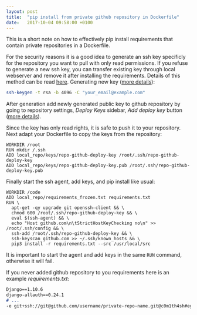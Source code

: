 ```yaml
---
layout: post
title:  "pip install from private github repository in Dockerfile"
date:   2017-10-04 09:58:00 +0100
---
```



This is a short note on how to effectively pip install requirements that
contain private repositories in a Dockerfile.

For the security reasons it is a good idea to generate an ssh key specificly
for the repository you want to pull with only read permissions. 
If you refuse to generate a new ssh key, you can transfer existing key through
local webserver and remove it after installing the requirements. Details of
this method can be read
[here](https://farazdagi.com/2016/using-ssh-private-keys-securely-when-building-docker-images/).
Generating new key
([more details](https://help.github.com/articles/generating-a-new-ssh-key-and-adding-it-to-the-ssh-agent/#generating-a-new-ssh-key)):

``` bash
ssh-keygen -t rsa -b 4096 -C "your_email@example.com"
```

After generation add newly generated public key to github repository by going
to repository settings, *Deploy Keys* sidebar, *Add deploy key* button
([more details](https://developer.github.com/v3/guides/managing-deploy-keys/#deploy-keys)).

Since the key has only read rights, it is safe to push it to your repository.
Next adapt your Dockerfile to copy the keys from the repository:
``` docker
WORKDIR /root
RUN mkdir /.ssh
ADD local_repo/keys/repo-github-deploy-key /root/.ssh/repo-github-deploy-key
ADD local_repo/keys/repo-github-deploy-key.pub /root/.ssh/repo-github-deploy-key.pub
```

Finally start the ssh agent, add keys, and pip install like usual:
``` docker
WORKDIR /code
ADD local_repo/requirements_frozen.txt requirements.txt
RUN \
  apt-get -qy upgrade git openssh-client && \
  chmod 600 /root/.ssh/repo-github-deploy-key && \
  eval $(ssh-agent) && \
  echo "Host github.com\n\tStrictHostKeyChecking no\n" >> /root/.ssh/config && \
  ssh-add /root/.ssh/repo-github-deploy-key && \
  ssh-keyscan github.com >> ~/.ssh/known_hosts && \
  pip3 install -r requirements.txt --src /usr/local/src
```

It is important to start the agent and add keys in the same `RUN` command,
otherwise it will fail.

If you never added github repository to you requirements here is an example
*requirements.txt*:
``` markdown
Django==1.10.6
django-allauth==0.24.1
# ...
-e git+ssh://git@github.com/username/private-repo-name.git@c0m1th4sh#egg=app-name
```

